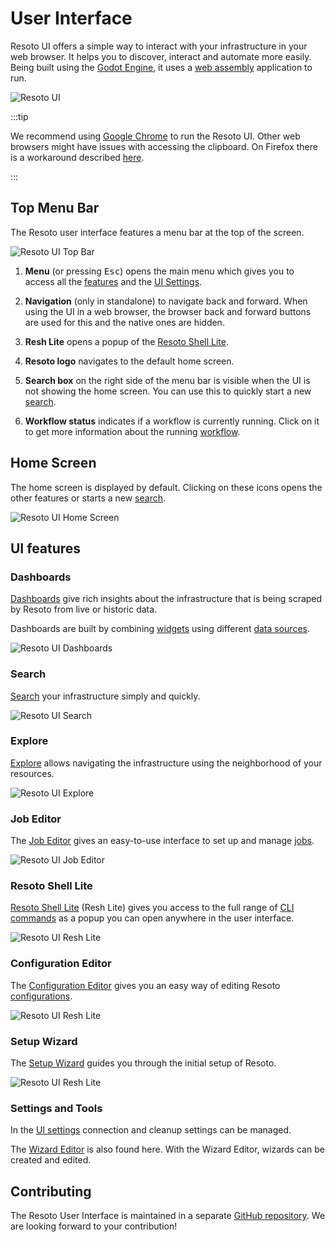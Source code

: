 # User Interface

Resoto UI offers a simple way to interact with your infrastructure in your web browser. It helps you to discover, interact and automate more easily. Being built using the [Godot Engine](https://godotengine.org), it uses a [web assembly](https://github.com/WebAssembly/design) application to run.

![Resoto UI](./img/resoto-ui-interface.jpg)

:::tip

We recommend using [Google Chrome](https://www.google.com/intl/en_en/chrome) to run the Resoto UI. Other web browsers might have issues with accessing the clipboard. On Firefox there is a workaround described [here](https://github.com/godotengine/godot/issues/57382#issuecomment-1262280650).

:::

## Top Menu Bar

The Resoto user interface features a menu bar at the top of the screen.

![Resoto UI Top Bar](./img/resoto-ui-top-bar.png)

1. **Menu** (or pressing <kbd>Esc</kbd>) opens the main menu which gives you to access all the [features](#ui-features) and the [UI Settings](./settings-and-tools.md#user-interface-settings).

2. **Navigation** (only in standalone) to navigate back and forward. When using the UI in a web browser, the browser back and forward buttons are used for this and the native ones are hidden.

3. **Resh Lite** opens a popup of the [Resoto Shell Lite](./resh-lite.md).

4. **Resoto logo** navigates to the default home screen.

5. **Search box** on the right side of the menu bar is visible when the UI is not showing the home screen. You can use this to quickly start a new [search](./search.md).

6. **Workflow status** indicates if a workflow is currently running. Click on it to get more information about the running [workflow](../../concepts/automation/index.md).

## Home Screen

The home screen is displayed by default. Clicking on these icons opens the other features or starts a new [search](./search.md).

![Resoto UI Home Screen](./img/resoto-ui-home-screen.jpg)

## UI features

### Dashboards

[Dashboards](./dashboards/index.md) give rich insights about the infrastructure that is being scraped by Resoto from live or historic data.

Dashboards are built by combining [widgets](./dashboards/widgets/index.md) using different [data sources](./dashboards/data-sources/index.md).

![Resoto UI Dashboards](./img/resoto-ui-dashboards.jpg)

### Search

[Search](./search.md) your infrastructure simply and quickly.

![Resoto UI Search](./img/resoto-ui-search.jpg)

### Explore

[Explore](./explore.md) allows navigating the infrastructure using the neighborhood of your resources.

![Resoto UI Explore](./img/resoto-ui-explore.jpg)

### Job Editor

The [Job Editor](./job-editor.md) gives an easy-to-use interface to set up and manage [jobs](../../concepts/automation/index.md).

![Resoto UI Job Editor](./img/resoto-ui-job-editor.jpg)

### Resoto Shell Lite

[Resoto Shell Lite](./resh-lite.md) (Resh Lite) gives you access to the full range of [CLI commands](../../reference/cli/index.md) as a popup you can open anywhere in the user interface.

![Resoto UI Resh Lite](./img/resoto-ui-resh-lite.jpg)

### Configuration Editor

The [Configuration Editor](./configuration-editor.md) gives you an easy way of editing Resoto [configurations](../configuration/index.md).

![Resoto UI Resh Lite](./img/resoto-ui-config-editor.jpg)

### Setup Wizard

The [Setup Wizard](./setup-wizard.md) guides you through the initial setup of Resoto.

![Resoto UI Resh Lite](./img/resoto-ui-setup-wizard.jpg)

### Settings and Tools

In the [UI settings](./settings-and-tools.md#user-interface-settings) connection and cleanup settings can be managed.

The [Wizard Editor](./settings-and-tools.md#wizard-editor) is also found here. With the Wizard Editor, wizards can be created and edited.

## Contributing

The Resoto User Interface is maintained in a separate [GitHub repository](https://github.com/someengineering/resoto-ui). We are looking forward to your contribution!
